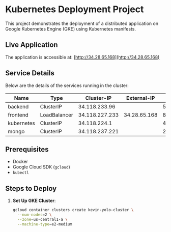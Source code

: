 # Kubernetes Deployment Project

This project demonstrates the deployment of a distributed application on Google Kubernetes Engine (GKE) using Kubernetes manifests.

## Live Application

The application is accessible at: [http://34.28.65.168](http://34.28.65.168)

## Service Details

Below are the details of the services running in the cluster:

| Name       | Type           | Cluster-IP      | External-IP   | Port(s)        | Age     |
|------------|----------------|-----------------|---------------|----------------|---------|
| backend    | ClusterIP      | 34.118.233.96   | <none>        | 5000/TCP       | 7m11s   |
| frontend   | LoadBalancer   | 34.118.227.233  | 34.28.65.168  | 80:31394/TCP   | 7m10s   |
| kubernetes | ClusterIP      | 34.118.224.1    | <none>        | 443/TCP        | 13m     |
| mongo      | ClusterIP      | 34.118.237.221  | <none>        | 27017/TCP      | 7m10s   |

## Prerequisites

- Docker
- Google Cloud SDK (`gcloud`)
- `kubectl`

## Steps to Deploy

1. **Set Up GKE Cluster**:
   ```bash
   gcloud container clusters create kevin-yolo-cluster \
     --num-nodes=2 \
     --zone=us-central1-a \
     --machine-type=e2-medium